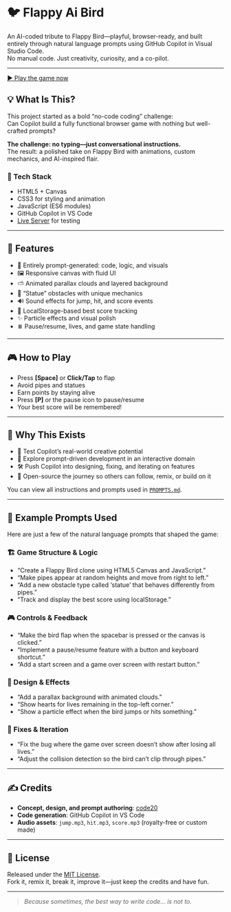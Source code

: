 # 🐦 Flappy Ai Bird

An AI-coded tribute to Flappy Bird—playful, browser-ready, and built entirely through natural language prompts using GitHub Copilot in Visual Studio Code.  
No manual code. Just creativity, curiosity, and a co-pilot.

---

[▶️ Play the game now](https://code20.github.io/flappy-ai-bird/)

## 💡 What Is This?

This project started as a bold “no-code coding” challenge:  
Can Copilot build a fully functional browser game with nothing but well-crafted prompts?

**The challenge: no typing—just conversational instructions.**  
The result: a polished take on Flappy Bird with animations, custom mechanics, and AI-inspired flair.

### 🔧 Tech Stack

- HTML5 + Canvas
- CSS3 for styling and animation
- JavaScript (ES6 modules)
- GitHub Copilot in VS Code
- [Live Server](https://marketplace.visualstudio.com/items?itemName=ritwickdey.LiveServer) for testing

---

## 🚀 Features

- 🔁 Entirely prompt-generated: code, logic, and visuals
- 🖼️ Responsive canvas with fluid UI
- ⛅ Animated parallax clouds and layered background
- 🤖 “Statue” obstacles with unique mechanics
- 🔊 Sound effects for jump, hit, and score events
- 💾 LocalStorage-based best score tracking
- ✨ Particle effects and visual polish
- ⏸️ Pause/resume, lives, and game state handling

---

## 🎮 How to Play

- Press **[Space]** or **Click/Tap** to flap
- Avoid pipes and statues
- Earn points by staying alive
- Press **[P]** or the pause icon to pause/resume
- Your best score will be remembered!

---

## 🧪 Why This Exists

- 🧠 Test Copilot’s real-world creative potential
- 🎨 Explore prompt-driven development in an interactive domain
- 🛠️ Push Copilot into designing, fixing, and iterating on features
- 📖 Open-source the journey so others can follow, remix, or build on it

You can view all instructions and prompts used in [`PROMPTS.md`](PROMPTS.md).

---

## 💬 Example Prompts Used

Here are just a few of the natural language prompts that shaped the game:

### 🏗️ Game Structure & Logic
- “Create a Flappy Bird clone using HTML5 Canvas and JavaScript.”
- “Make pipes appear at random heights and move from right to left.”
- “Add a new obstacle type called ‘statue’ that behaves differently from pipes.”
- “Track and display the best score using localStorage.”

### 🎮 Controls & Feedback
- “Make the bird flap when the spacebar is pressed or the canvas is clicked.”
- “Implement a pause/resume feature with a button and keyboard shortcut.”
- “Add a start screen and a game over screen with restart button.”

### 🎨 Design & Effects
- “Add a parallax background with animated clouds.”
- “Show hearts for lives remaining in the top-left corner.”
- “Show a particle effect when the bird jumps or hits something.”

### 🐞 Fixes & Iteration
- “Fix the bug where the game over screen doesn’t show after losing all lives.”
- “Adjust the collision detection so the bird can’t clip through pipes.”

---

## ✍️ Credits

- **Concept, design, and prompt authoring**: [code20](https://github.com/code20)  
- **Code generation**: GitHub Copilot in VS Code  
- **Audio assets**: `jump.mp3`, `hit.mp3`, `score.mp3` (royalty-free or custom made)

---

## 📜 License

Released under the [MIT License](LICENSE).  
Fork it, remix it, break it, improve it—just keep the credits and have fun.

---

> *Because sometimes, the best way to write code… is not to.*
